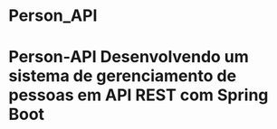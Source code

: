 # Person_API
# Person-API Desenvolvendo um sistema de gerenciamento de pessoas em API REST com Spring Boot

